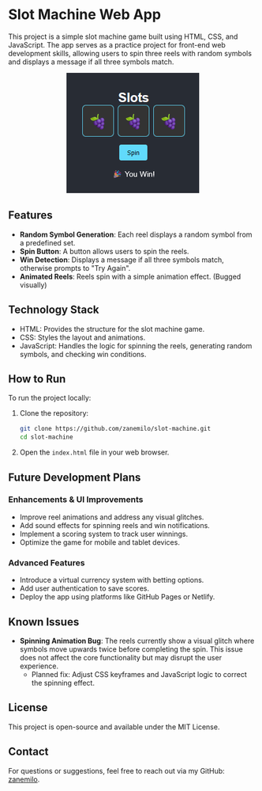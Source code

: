# Slot Machine Web App

This project is a simple slot machine game built using HTML, CSS, and JavaScript. The app serves as a practice project for front-end web development skills, allowing users to spin three reels with random symbols and displays a message if all three symbols match.


<div align="center">
  <img src="assets/slots.png" alt="Slot Machine Screenshot">
</div>

## Features
- **Random Symbol Generation**: Each reel displays a random symbol from a predefined set.
- **Spin Button**: A button allows users to spin the reels.
- **Win Detection**: Displays a message if all three symbols match, otherwise prompts to "Try Again".
- **Animated Reels**: Reels spin with a simple animation effect. (Bugged visually)

## Technology Stack
- HTML: Provides the structure for the slot machine game.
- CSS: Styles the layout and animations.
- JavaScript: Handles the logic for spinning the reels, generating random symbols, and checking win conditions.

## How to Run
To run the project locally:
1. Clone the repository:
    ```bash
    git clone https://github.com/zanemilo/slot-machine.git
    cd slot-machine
    ```
2. Open the `index.html` file in your web browser.

## Future Development Plans
### Enhancements & UI Improvements
- Improve reel animations and address any visual glitches.
- Add sound effects for spinning reels and win notifications.
- Implement a scoring system to track user winnings.
- Optimize the game for mobile and tablet devices.

### Advanced Features
- Introduce a virtual currency system with betting options.
- Add user authentication to save scores.
- Deploy the app using platforms like GitHub Pages or Netlify.

## Known Issues
- **Spinning Animation Bug**: The reels currently show a visual glitch where symbols move upwards twice before completing the spin. This issue does not affect the core functionality but may disrupt the user experience.
  - Planned fix: Adjust CSS keyframes and JavaScript logic to correct the spinning effect.

## License
This project is open-source and available under the MIT License.

## Contact
For questions or suggestions, feel free to reach out via my GitHub: [zanemilo](https://github.com/zanemilo).
